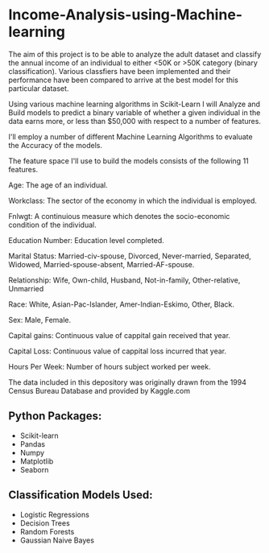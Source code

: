 # Income-Analysis-using-Machine-learning
The aim of this project is to be able to analyze the adult dataset and classify the annual income of an individual to either <50K or >50K category (binary classification). Various classfiers have been implemented and their performance have been compared to arrive at the best model for this particular dataset.


Using various machine learning algorithms in Scikit-Learn I will Analyze and Build models to predict a binary variable of whether a given individual in the data earns more, or less than $50,000 with respect to a number of features. 


I'll employ a number of different Machine Learning Algorithms to evaluate the Accuracy of the models.


The feature space I'll use to build the models consists of the following 11 features.

Age: The age of an individual.

Workclass: The sector of the economy in which the individual is employed.

Fnlwgt: A continuious measure which denotes the socio-economic condition of the individual.

Education Number: Education level completed.

Marital Status: Married-civ-spouse, Divorced, Never-married, Separated, Widowed, Married-spouse-absent, Married-AF-spouse.

Relationship: Wife, Own-child, Husband, Not-in-family, Other-relative, Unmarried

Race: White, Asian-Pac-Islander, Amer-Indian-Eskimo, Other, Black.

Sex: Male, Female.

Capital gains: Continuous value of cappital gain received that year.

Capital Loss: Continuous value of cappital loss incurred that year.

Hours Per Week: Number of hours subject worked per week.


The data included in this depository was originally drawn from the 1994 Census Bureau Database and provided by Kaggle.com


## Python Packages:

* Scikit-learn
* Pandas
* Numpy
* Matplotlib
* Seaborn


## Classification Models Used:

* Logistic Regressions
* Decision Trees
* Random Forests
* Gaussian Naive Bayes
